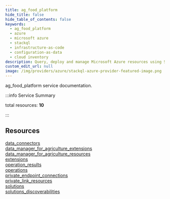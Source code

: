 ```yaml
---
title: ag_food_platform
hide_title: false
hide_table_of_contents: false
keywords:
  - ag_food_platform
  - azure
  - microsoft azure
  - stackql
  - infrastructure-as-code
  - configuration-as-data
  - cloud inventory
description: Query, deploy and manage Microsoft Azure resources using SQL
custom_edit_url: null
image: /img/providers/azure/stackql-azure-provider-featured-image.png
---
```


ag_food_platform service documentation.

:::info Service Summary

<div class="row">
<div class="providerDocColumn">
<span>total resources:&nbsp;<b>10</b></span><br />
</div>
</div>

:::

## Resources
<div class="row">
<div class="providerDocColumn">
<a href="/providers/azure_extras/ag_food_platform/data_connectors/">data_connectors</a><br />
<a href="/providers/azure_extras/ag_food_platform/data_manager_for_agriculture_extensions/">data_manager_for_agriculture_extensions</a><br />
<a href="/providers/azure_extras/ag_food_platform/data_manager_for_agriculture_resources/">data_manager_for_agriculture_resources</a><br />
<a href="/providers/azure_extras/ag_food_platform/extensions/">extensions</a><br />
<a href="/providers/azure_extras/ag_food_platform/operation_results/">operation_results</a>
</div>
<div class="providerDocColumn">
<a href="/providers/azure_extras/ag_food_platform/operations/">operations</a><br />
<a href="/providers/azure_extras/ag_food_platform/private_endpoint_connections/">private_endpoint_connections</a><br />
<a href="/providers/azure_extras/ag_food_platform/private_link_resources/">private_link_resources</a><br />
<a href="/providers/azure_extras/ag_food_platform/solutions/">solutions</a><br />
<a href="/providers/azure_extras/ag_food_platform/solutions_discoverabilities/">solutions_discoverabilities</a>
</div>
</div>
